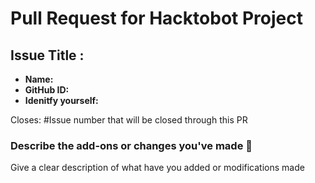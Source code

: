 # Pull Request for Hacktobot Project 
## Issue Title : <!-- Enter the issue title here -->

- **Name:** <!--Mention Your name-->
- **GitHub ID:** <!-- Mention your GitHub ID -->
- **Idenitfy yourself:** <!-- Mention your role -->


<!-- Mention the following details and these are mandatory -->

Closes: #Issue number that will be closed through this PR

### Describe the add-ons or changes you've made 📃

Give a clear description of what have you added or modifications made